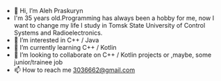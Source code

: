 - 👋 Hi, I’m Aleh Praskuryn
- I'm 35 years old.Programming has always been a hobby for me, now I want to change my life
  I study in Tomsk State University of Control Systems and Radioelectronics.
- 👀 I’m interested in C++ / Java
- 🌱 I’m currently learning C++ / Kotlin
- 💞️ I’m looking to collaborate on C++ / Kotlin projects or ,maybe, some junior/trainee job
- 📫 How to reach me 3036662@gmail.com 

